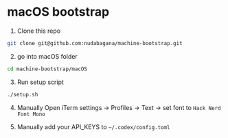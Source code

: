 # macOS bootstrap

1. Clone this repo 
```bash
git clone git@github.com:nudabagana/machine-bootstrap.git
```
2. go into macOS folder
```bash
cd machine-bootstrap/macOS
```
3. Run setup script
```bash
./setup.sh
```
4. Manually Open iTerm settings -> Profiles -> Text -> set font to `Hack Nerd Font Mono`

5. Manually add your API_KEYS to `~/.codex/config.toml`